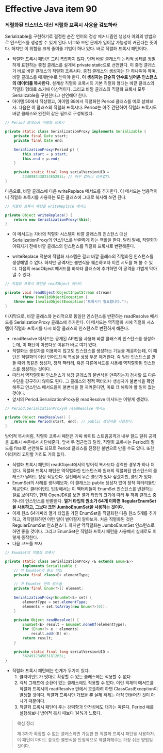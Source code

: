 # Effective Java item 90



### 직렬화된 인스턴스 대신 직렬화 프록시 사용을 검토하라



Serializable을 구현하기로 결정한 순간 언어의 정상 메커니즘인 생성자 이외의 방법으로 인스턴스를 생성할 수 있게 된다.  버그와 보안 문제가 일어날 가능성이 커진다는 뜻이다. 하지만 이 위험을 크게 줄여줄 기법이 하나 있다. 바로 직렬화 프록시 패턴이다.



- 직렬화 프록시 패턴은 그리 복잡하지 않다. 먼저 바깥 클래스의 논리적 상태를 정밀하게 표현하는 중첩 클래스를 설계해 private static으로 선언한다. 이 중첩 클래스가 바로 바깥 클래스의 직렬화 프록시다. 중첩 클래스의 생성자는 단 하나여야 하며, 바깥 클래스를 매개변수로 받아야 한다. **이 생성자는 단순히 인수로 넘어온 인스턴스의 데이터를 복사한다.** 설계상 직렬화 프록시의 기본 직렬화 형태는 바깥 클래스의 직렬화 형태로 쓰기에 이상적이다. 그리고 바깥 클래스와 직렬화 프록시 모두 Serializable을 구현한다고 선언해야 한다.
- 아이템 50에서 작성했고, 아이템 88에서 직렬화한 Period 클래스를 예로 살펴보자. 다음은 이 클래스의 직렬화 프록시다. Period는 아주 간단하여 직렬화 프록시도 바깥 클래스와 완전히 같은 필드로 구성되었다.



```java
// Period 클래스용 직렬화 프록시

private static class SerializationProxy implements Serializable {
    private final Date start;
    private final Date end;
    
    SerializationProxy(Period p) {
        this.start = p.start;
        this.end = p.end;
    }
    
    private static final long serialVersionUID =
        234098243823485285L; // 아무 값이나 상관없다.
}
```

다음으로, 바깥 클래스에 다음 writeReplace 메서드를 추가한다. 이 메서드는 범용적이니 직렬화 프록시를 사용하는 모든 클래스에 그대로 복사해 쓰면 된다.



```java
// 직렬화 프록시 패턴을 writeReplace 메서드

private Object writeReplace() {
    return new SerializationProxy(this);
}
```

- 이 메서드는 자바의 직렬화 시스템이 바깥 클래스의 인스턴스 대신 SerializationProxy의 인스턴스를 반환하게 하는 역활을 한다. 달리 말해, 직렬화가 이뤄지기 전에 바깥 클래스의 인스턴스를 직렬화 프록시로 변환해준다.



- writeReplace 덕분에 직렬화 시스템은 결코 바깥 클래스의 직렬화된 인스턴스를 생성해낼 수 없다. 하지만 공격자는 불변식을 훼손하고자 이런 시도를 해 볼 수 있다. 다음의 readObject 메서드를 바까타 클래스에 추가하면 이 공격을 가볍게 막아낼 수 있다.



```java
// 직렬화 프록시 패턴용 readObject 메서드

private void readObject(ObjectInputStream stream) 
    	throw InvalidObjectException {
    throw new InvalidObjectException("프록시가 필요합니다.");
}
```

마지막으로, 바깥 클래스와 논리적으로 동일한 인스턴스를 반환하는 readResolve 메서드를 SerializationProxy 클래스에 추가한다. 이 메서드는 역직렬화 시에 직렬화 시스템이 직렬화 프록시를 다시 바깥 클래스의 인스턴스로 변환하게 해준다.



- readResolve 메서드는 공개된 API만을 사용해 바깥 클래스의 인스턴스를 생성하는데, 이 패턴이 아름다운 이유가 바로 여기 있다. 
- 직렬화는 생성자를 이용하지 않고도 인스턴스를 생성하는 기능을 제공하는데, 이 패턴은 직렬화의 이런 언어도단적 특성을 상당 부분 제거한다. 즉 일반 인스턴스를 만들 때와 똑같은 생성자, 정적 팩터리, 혹은 다른메서드를 사용해 역직렬화된 인스턴스를 생성하는 것이다.
- 따라서 역직렬화된 인스턴스가 해당 클래스의 불변식을 만족하는지 검사할 또 다른 수단을 강구하지 않아도 된다. 그 클래스의 정적 팩터리나 생성자가 불변식을 확인해주고 인스턴스 메서드들이 불변식을 잘 지켜준다면, 따로 더 해줘야 할 일이 없는 것이다.
- 앞서의 Period.SerializationProxy용 readResolve 메서드는 이렇게 생겼다.



```java
// Period.SerialzationProxy용 readResolve 메서드

private Object readResolve() {
    return new Period(start, end); // public 생성자를 사용한다.
}
```

방어적 복사처럼, 직렬화 프록시 패턴은 가짜 바이트 스트림공격과 내부 필드 탈취 공격을 프록시 수준에서 차단해준다. 앞서 두 접근법과 달리, 직렬화 프록시는 Period의 필드를 final로 선언해도 되므로 Period 클래스를 진정한 불변으로 만들 수도 있다. 또한 이리저리 고민할 거리도 거의 없다.



- 직렬화 프록시 패턴이 readObject에서의 방어적 복사보다 강력한 경우가 하나 더 있다. 직렬화 프록시 패턴은 역직렬화한 인스턴스와 원래의 직렬화된 인스턴스의 클래스가 달라도 정상 작동한다. 실전에서 무슨 쓸모가 있나 싶겠지만, 쓸모가 있다.
- EnumSet의 사례를 생각해보자. 이 클래스는 public 생성자 없이 정적 팩터리들만 제공한다. 클라이언트 입장에서는 이 팩터리들이 EnumSet 인스턴스를 반환하는 걸로 보이지만, 현재 OpenJDK를 보면 열거 타입의 크기에 따라 두 하위 클래스 중 하나의 인스턴스를 반환한다. **열거 타입의 원소가 64개 이하면 RegularEnumSet을 사용하고, 그보다 크면 JumboEnumSet을 사용하는 것이다.**
- 이제 원소 64개짜리 열거 타입을 가진 EnumSet을 직렬화한 다음 원소 5개를 추가하고, 역직렬화하면 어떤 일이 벌어질지 알아보자. 처음 직렬화된 것은 RegularEnumSet 인스턴스다. 하지만 역직렬화는 JumboEnumSet 인스턴스로 하면 좋을 것이다. 그리고 EnumSet은 직렬화 프록시 패턴을 사용해서 실제로도 이렇게 동작한다.
- 다음 코드를 보자

```java
// EnumSet의 직렬화 프록시

private static class SerializationProxy <E extends Enum<E>>
    	implements Serializable {
    // 이 EnumSet의 원소 타입
    private final class<E> elementType;
    
    // 이 EnumSet 안의 원소들
    private final Enum<?>[] element;
    
    SerializationProxy(EnumSet<E> set) {
        elementType = set.elementType;
        elements = set.toArray(new Enum<?>[0]);
    }
    
    private Object readResolve() {
        EnumSet<E> result = EnumSet.noneOf(elementType);
        for (Enum<?> e : elements)
            result.add((E) e);
        return result;
    }
    
    private static final long serialVersionUID = 
        362491234563181265L;
}
```



- 직렬화 프록시 패턴에는 한계가 두가지 있다.
  1. 클라이언트가 멋대로 확장할 수 있는 클래스에는 적용할 수 없다.
  2. 객체 그래프에 순환이 있는 클래스에도 적용할 수 없다. 이런 객체의 메서드를 직렬화 프록시의 readResolve 안에서 호출하려 하면 ClassCastException이 발생할 것이다. 직렬화 프록시만 가졌을 뿐 실제 객체는 아직 만들어진 것이 아니기 때문이다.
  3. 직렬화 프록시 패턴이 주는 강력함과 안전성에도 대가는 따른다. Period 예를 실행해보니 방어적 복사 때보다 14%가 느렸다.



> 핵심 정리
>
> 제 3자가 확장할 수 없는 클래스라면 가능한 한 직렬화 프록시 패턴을 사용하자. 이 패턴이 아마도 중요한 불변식을 안정적으로 직렬화해주는 가장 쉬운 방법일 것이다.